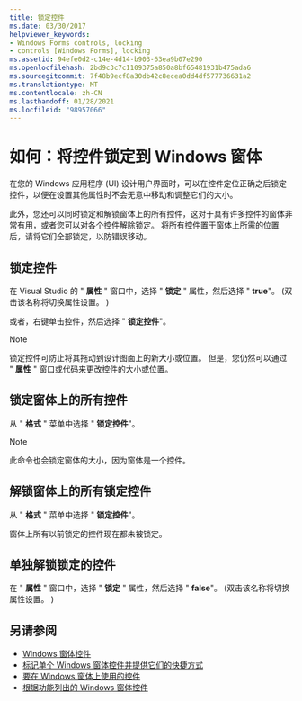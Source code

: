 ```yaml
---
title: 锁定控件
ms.date: 03/30/2017
helpviewer_keywords:
- Windows Forms controls, locking
- controls [Windows Forms], locking
ms.assetid: 94efe0d2-c14e-4d14-b903-63ea9b07e290
ms.openlocfilehash: 2bd9c3c7c1109375a850a8bf65481931b475ada6
ms.sourcegitcommit: 7f48b9ecf8a30db42c8ecea0dd4df577736631a2
ms.translationtype: MT
ms.contentlocale: zh-CN
ms.lasthandoff: 01/28/2021
ms.locfileid: "98957066"
---
```

# <a name="how-to-lock-controls-to-windows-forms"></a>如何：将控件锁定到 Windows 窗体

在您的 Windows 应用程序 (UI) 设计用户界面时，可以在控件定位正确之后锁定控件，以便在设置其他属性时不会无意中移动和调整它们的大小。

此外，您还可以同时锁定和解锁窗体上的所有控件，这对于具有许多控件的窗体非常有用，或者您可以对各个控件解除锁定。 将所有控件置于窗体上所需的位置后，请将它们全部锁定，以防错误移动。

## <a name="to-lock-a-control"></a>锁定控件

在 Visual Studio 的 " **属性** " 窗口中，选择 " **锁定** " 属性，然后选择 " **true**"。  (双击该名称将切换属性设置。 ) 

或者，右键单击控件，然后选择 " **锁定控件**"。

> [!NOTE]
> 锁定控件可防止将其拖动到设计图面上的新大小或位置。 但是，您仍然可以通过 " **属性** " 窗口或代码来更改控件的大小或位置。

## <a name="to-lock-all-the-controls-on-a-form"></a>锁定窗体上的所有控件

从 " **格式** " 菜单中选择 " **锁定控件**"。

> [!NOTE]
> 此命令也会锁定窗体的大小，因为窗体是一个控件。

## <a name="to-unlock-all-locked-controls-on-a-form"></a>解锁窗体上的所有锁定控件

从 " **格式** " 菜单中选择 " **锁定控件**"。

窗体上所有以前锁定的控件现在都未被锁定。

## <a name="to-unlock-locked-controls-individually"></a>单独解锁锁定的控件

在 " **属性** " 窗口中，选择 " **锁定** " 属性，然后选择 " **false**"。  (双击该名称将切换属性设置。 ) 

## <a name="see-also"></a>另请参阅

- [Windows 窗体控件](index.md)
- [标记单个 Windows 窗体控件并提供它们的快捷方式](labeling-individual-windows-forms-controls-and-providing-shortcuts-to-them.md)
- [要在 Windows 窗体上使用的控件](controls-to-use-on-windows-forms.md)
- [根据功能列出的 Windows 窗体控件](windows-forms-controls-by-function.md)
